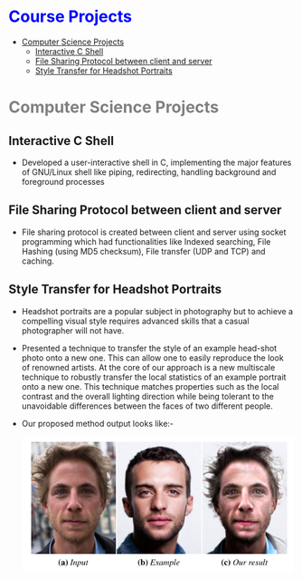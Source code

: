 <span style="color:Blue;">Course Projects</span>
=========

<!--ts-->
   * [Computer Science Projects](#computer-science-projects)
     * [Interactive C Shell](#interactive-c-shell)
     * [File Sharing Protocol between client and server](#file-sharing-protocol-between-client-and-server)
     * [Style Transfer for Headshot Portraits](#style-tranfer-for-headshot-potraits)
<!--te-->

<span style="color:grey;">Computer Science Projects</span>
=================

Interactive C Shell
-----

* Developed a user-interactive shell in C, implementing the major features of GNU/Linux shell like piping, redirecting, handling background and foreground processes

File Sharing Protocol between client and server
-----

* File sharing protocol is created between client and server using socket programming which had functionalities like Indexed searching, File Hashing (using MD5 checksum), File transfer (UDP and TCP) and caching.

Style Transfer for Headshot Portraits
-----

* Headshot portraits are a popular subject in photography but to achieve a compelling visual style requires advanced skills that a casual photographer will not have. 
* Presented a technique to transfer the style of an example head-shot photo onto a new one. This can allow one to easily reproduce the look of renowned artists. At the core of our approach is a new multiscale technique to robustly transfer the local statistics of an example portrait onto a new one. This technique matches properties such as the local contrast and the overall lighting direction while being tolerant to the unavoidable differences between the faces of two different people. 
* Our proposed method output looks like:- 

  <img src="images/Headshot.png?raw=true"/>


